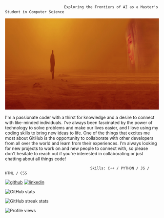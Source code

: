                                Exploring the Frontiers of AI as a Master's Student in Computer Science

<img src='https://github.com/dinysoar/dinysoar/blob/main/blade-runner-blade-runner-2049-dual-display-dual-monitors-wallpaper-c752e859368743778e7efd998ed7a9a6.jpg' height='300' width='1200'>



  I'm a passionate coder with a thirst for knowledge and a desire to connect with like-minded individuals. I've always been fascinated by the power of technology to solve problems and make our lives easier, and I love using my coding skills to bring new ideas to life. One of the things that excites me most about GitHub is the opportunity to collaborate with other developers from all over the world and learn from their experiences. I'm always looking for new projects to work on and new people to connect with, so please don't hesitate to reach out if you're interested in collaborating or just chatting about all things code!

                                           Skills: C++ / PYTHON / JS / HTML / CSS



[<img src='https://cdn.jsdelivr.net/npm/simple-icons@3.0.1/icons/github.svg' alt='github' height='40'>](https://github.com/dinysoar)  [<img src='https://iconsplace.com/wp-content/uploads/_icons/ffffff/256/png/linkedin-icon-18-256.png' alt='linkedin' height='40'>](https://www.linkedin.com/in/colton-combs-7507ab261)  


![GitHub stats](https://github-readme-stats.vercel.app/api?username=dinysoar&show_icons=true)  

![GitHub streak stats](https://streak-stats.demolab.com/?user=dinysoar)  

![Profile views](https://gpvc.arturio.dev/dinysoar)  
